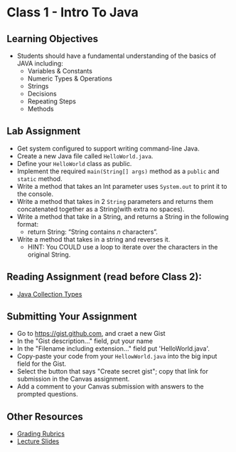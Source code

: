 # Class 1 - Intro To Java  

## Learning Objectives  
* Students should have a fundamental understanding of the basics of JAVA including:  
  * Variables & Constants  
  * Numeric Types & Operations  
  * Strings  
  * Decisions  
  * Repeating Steps  
  * Methods  

## Lab Assignment  
* Get system configured to support writing command-line Java.  
* Create a new Java file called `HelloWorld.java`.  
* Define your `HelloWorld` class as public.  
* Implement the required `main(String[] args)` method as a `public` and `static` method.  
* Write a method that takes an Int parameter uses `System.out` to print it to the console.  
* Write a method that takes in 2 `String` parameters and returns them concatenated together as a String(with extra no spaces).  
* Write a method that take in a String, and returns a String in the following format:
  * return String: “String contains *n* characters”.  
* Write a method that takes in a string and reverses it.  
  * HINT: You COULD use a loop to iterate over the characters in the original String.  

## Reading Assignment (read **before** Class 2):  
* [Java Collection Types](http://www.tutorialspoint.com/java/java_collections.htm)  

## Submitting Your Assignment  
- Go to https://gist.github.com, and craet a new Gist  
- In the "Gist description..." field, put your name  
- In the "Filename including extension..." field put 'HelloWorld.java'.  
- Copy-paste your code from your `HellowWorld.java` into the big input field for the Gist.  
- Select the button that says "Create secret gist"; copy that link for submission in the Canvas assignment.  
- Add a comment to your Canvas submission with answers to the prompted questions.  

## Other Resources  
* [Grading Rubrics](../../resources/)  
* [Lecture Slides](https://www.icloud.com/keynote/0CQsXmXsSrZQZelTXIUdeRWfA#class-1)  
